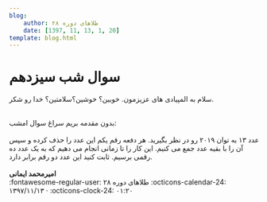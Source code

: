 ```yaml
---
blog:
    author: طلاهای دوره ۲۸
    date: [1397, 11, 13, 1, 20]
template: blog.html
---
```

# سوال شب سیزدهم

<div class="cnt">
<p>سلام به المپیادی های عزیزمون. خوبین؟ خوشین؟‌سلامتین؟ خدا رو شکر.</p>
<div> </div>
<div>بدون مقدمه بریم سراغ سوال امشب:
</div>
<div> </div>
<div>عدد ۱۳ به توان ۲۰۱۹ رو در نظر بگیرید. هر دفعه رقم یکم این عدد را حذف کرده و سپس آن را با بقیه عدد جمع می کنیم. این کار را تا زمانی انجام می دهیم که به یک عدد ده رقمی برسیم. ثابت کنید این عدد دو رقم برابر دارد.</div>
<div> </div>
<div><b>امیرمحمد ایمانی</b></div>
</div>

<div class="blog-info" markdown>
<span class="blog-author">
:fontawesome-regular-user: طلاهای دوره ۲۸
</span>
<span class="blog-date">
:octicons-calendar-24: ۱۳۹۷/۱۱/۱۳ · :octicons-clock-24: ۰۱:۲۰
</span>
</div>

